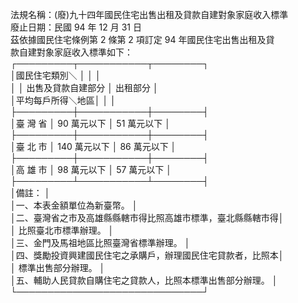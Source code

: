 法規名稱：(廢)九十四年國民住宅出售出租及貸款自建對象家庭收入標準  
廢止日期：民國 94 年 12 月 31 日  
茲依據國民住宅條例第 2 條第 2 項訂定 94 年國民住宅出售出租及貸  
款自建對象家庭收入標準如下：  
┌─────────┬───────────┬────────┐  
│國民住宅類別＼ │ │ │  
│ │ 出售及貸款自建部分 │ 出租部分 │  
│平均每戶所得＼地區│ │ │  
├─────────┼───────────┼────────┤  
│臺 灣 省 │ 90 萬元以下 │ 51 萬元以下 │  
├─────────┼───────────┼────────┤  
│臺 北 市 │ 140 萬元以下 │ 86 萬元以下 │  
├─────────┼───────────┼────────┤  
│高 雄 市 │ 98 萬元以下 │ 57 萬元以下 │  
├─────────┴───────────┴────────┤  
│備註： │  
│一、本表金額單位為新臺幣。 │  
│二、臺灣省之市及高雄縣縣轄市得比照高雄市標準，臺北縣縣轄市得│  
│ 比照臺北市標準辦理。 │  
│三、金門及馬祖地區比照臺灣省標準辦理。 │  
│四、獎勵投資興建國民住宅之承購戶，辦理國民住宅貸款者，比照本│  
│ 標準出售部分辦理。 │  
│五、輔助人民貸款自購住宅之貸款人，比照本標準出售部分辦理。 │  
└──────────────────────────────┘  


